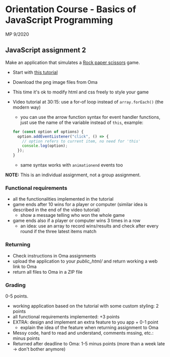 # Orientation Course - Basics of JavaScript Programming

MP 9/2020

## JavaScript assignment 2

Make an application that simulates a [Rock paper scissors](https://en.wikipedia.org/wiki/Rock_paper_scissors) game.

- Start with [this tutorial](https://www.youtube.com/watch?v=qWPtKtYEsN4)
- Download the png image files from Oma
- This time it's ok to modify html and css freely to style your game

- Video tutorial at 30:15: use a for-of loop instead of `array.forEach()` (the modern way)
  - you can use the arrow function syntax for event handler functions, just use the name of the variable instead of `this`, example:

  ```js
  for (const option of options) {
    option.addEventListener("click", () => {
      // option refers to current item, no need for 'this'
      console.log(option);
    });
  }
  ```

  - same syntax works with `animationend` events too

**NOTE:** This is an individual assignment, not a group assignment.

### Functional requirements

- all the functionalities implemented in the tutorial
- game ends after 10 wins for a player or computer (similar idea is described in the end of the video tutorial)
  - show a message telling who won the whole game
- game ends also if a player or computer wins 3 times in a row
  - an idea: use an array to record wins/results and check after every round if the three latest items match

### Returning

- Check instructions in Oma assignments
- upload the application to your _public_html/_ and return working a web link to Oma
- return all files to Oma in a ZIP file

### Grading

0-5 points.

- working application based on the tutorial with some custom styling: 2 points
- all functional requirements implemented: +3 points
- EXTRA: design and implement an extra feature to you app + 0-1 point
  - explain the idea of the feature when returning assignment to Oma
- Messy code, hard to read and understand, comments mssing, etc.: minus points
- Returned after deadline to Oma: 1-5 minus points (more than a week late -> don't bother anymore)
